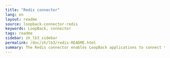 ```yaml
---
title: "Redis connector"
lang: en
layout: readme
source: loopback-connector-redis
keywords: LoopBack, connector
tags: readme
sidebar: zh_lb3_sidebar
permalink: /doc/zh/lb3/redis-README.html
summary: The Redis connector enables LoopBack applications to connect to Redis data sources.
---
```


